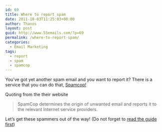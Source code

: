 ```yaml
---
id: 69
title: Where to report spam
date: 2011-10-03T11:25:03+00:00
author: Thanos
layout: post
guid: http://www.55emails.com/?p=69
permalink: /where-to-report-spam/
categories:
  - Email Marketing
tags:
  - report
  - spam
  - spamcop
---
```

You&#8217;ve got yet another spam email and you want to report it? There is a service that you can do that, <a title="Spamcop Website" href="http://www.spamcop.net" target="_blank">Spamcop!</a>

Quoting from the their website

> SpamCop determines the origin of unwanted email and reports it to the relevant Internet service providers.

Let&#8217;s get these spammers out of the way! (Do not forget to <a title="Spamcop Guide" href="http://www.spamcop.net/fom-serve/cache/125.html" target="_blank">read the guide first</a>)